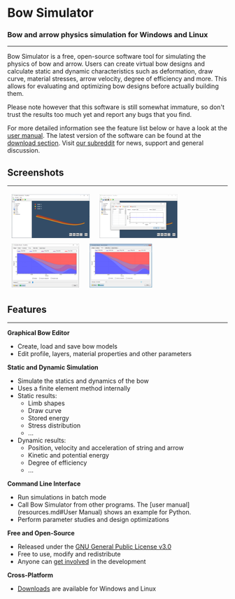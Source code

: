 # Bow Simulator
<h3>Bow and arrow physics simulation for Windows and Linux</h3>

---

Bow Simulator is a free, open-source software tool for simulating the physics of bow and arrow.
Users can create virtual bow designs and calculate static and dynamic characteristics such as deformation, draw curve, material stresses, arrow velocity, degree of efficiency and more.
This allows for evaluating and optimizing bow designs before actually building them.

Please note however that this software is still somewhat immature, so don't trust the results too much yet and report any bugs that you find.

For more detailed information see the feature list below or have a look at the [user manual](resources.md).
The latest version of the software can be found at the [download section](download.md). Visit [our subreddit](https://www.reddit.com/r/bow_simulator) for news, support and general discussion.

## Screenshots

---

<a href="../images/screenshot_01.png" ><img src="../images/screenshot_01_thumb.png" style="height: 100px; margin: 5px 10px 5px 10px"></a>
<a href="../images/screenshot_02.png" ><img src="../images/screenshot_02_thumb.png" style="height: 100px; margin: 5px 10px 5px 10px"></a>
<a href="../images/screenshot_04.png" ><img src="../images/screenshot_04_thumb.png" style="height: 100px; margin: 5px 10px 5px 10px"></a>
<a href="../images/screenshot_05.png" ><img src="../images/screenshot_05_thumb.png" style="height: 100px; margin: 5px 10px 5px 10px"></a>

## Features

---

**Graphical Bow Editor**

* Create, load and save bow models
* Edit profile, layers, material properties and other parameters


**Static and Dynamic Simulation**

* Simulate the statics and dynamics of the bow
* Uses a finite element method internally
* Static results:
    - Limb shapes
    - Draw curve
    - Stored energy
    - Stress distribution
    - ...
* Dynamic results:
    - Position, velocity and acceleration of string and arrow
    - Kinetic and potential energy
    - Degree of efficiency
    - ...

**Command Line Interface**

* Run simulations in batch mode
* Call Bow Simulator from other programs. The [user manual](resources.md#User Manual) shows an example for Python.
* Perform parameter studies and design optimizations

<!--
**Fully Documented**

* [User Manual](resources.md#User Manual): Helps you getting started with the program.
* [Technical Documentation](resources.md#Technical Documentation): Detailed documentation of the internal simulation methods.
<br><br>
-->

**Free and Open-Source**

* Released under the [GNU General Public License v3.0](https://www.gnu.org/licenses/gpl.html)
* Free to use, modify and redistribute
* Anyone can [get involved](contributing.md) in the development

**Cross-Platform**

* [Downloads](download.md) are available for Windows and Linux
